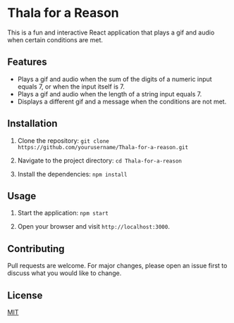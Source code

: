 # Thala for a Reason

This is a fun and interactive React application that plays a gif and audio when certain conditions are met.

## Features

- Plays a gif and audio when the sum of the digits of a numeric input equals 7, or when the input itself is 7.
- Plays a gif and audio when the length of a string input equals 7.
- Displays a different gif and a message when the conditions are not met.

## Installation

1. Clone the repository:
`git clone https://github.com/yourusername/Thala-for-a-reason.git`

2. Navigate to the project directory:
`cd Thala-for-a-reason`

3. Install the dependencies:
`npm install`


## Usage

1. Start the application:
`npm start`

2. Open your browser and visit `http://localhost:3000`.

## Contributing

Pull requests are welcome. For major changes, please open an issue first to discuss what you would like to change.

## License

[MIT](https://choosealicense.com/licenses/mit/)

